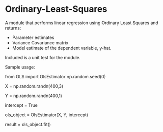 # Ordinary-Least-Squares
A module that performs linear regression using Ordinary Least Squares and returns:
- Parameter estimates
- Variance Covariance matrix
- Model estimate of the dependent variable, y-hat.

Included is a unit test for the module.

Sample usage:

from OLS import OlsEstimator
np.random.seed(0)
    
X = np.random.randn(400,3)

Y = np.random.randn(400,1)

intercept = True

ols_object = OlsEstimator(X, Y, intercept)

result = ols_object.fit()
